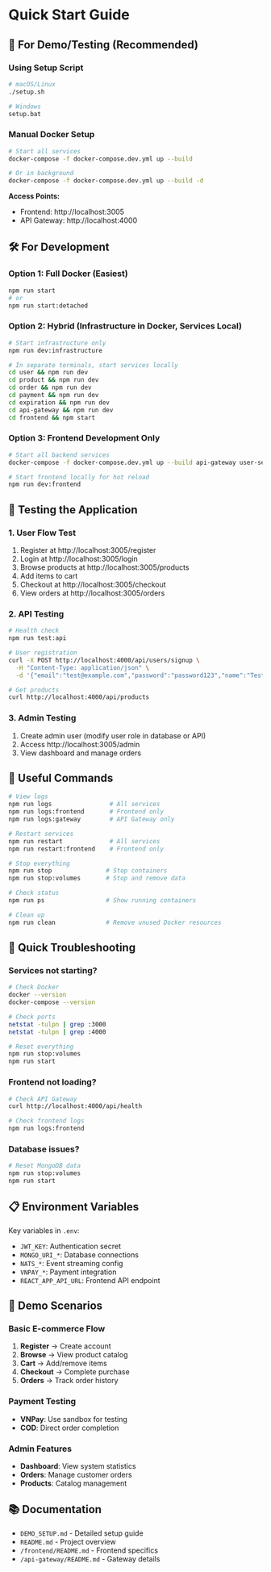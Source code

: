 # Quick Start Guide

## 🚀 For Demo/Testing (Recommended)

### Using Setup Script
```bash
# macOS/Linux
./setup.sh

# Windows
setup.bat
```

### Manual Docker Setup
```bash
# Start all services
docker-compose -f docker-compose.dev.yml up --build

# Or in background
docker-compose -f docker-compose.dev.yml up --build -d
```

**Access Points:**
- Frontend: http://localhost:3005
- API Gateway: http://localhost:4000

## 🛠️ For Development

### Option 1: Full Docker (Easiest)
```bash
npm run start
# or
npm run start:detached
```

### Option 2: Hybrid (Infrastructure in Docker, Services Local)
```bash
# Start infrastructure only
npm run dev:infrastructure

# In separate terminals, start services locally
cd user && npm run dev
cd product && npm run dev
cd order && npm run dev
cd payment && npm run dev
cd expiration && npm run dev
cd api-gateway && npm run dev
cd frontend && npm start
```

### Option 3: Frontend Development Only
```bash
# Start all backend services
docker-compose -f docker-compose.dev.yml up --build api-gateway user-service product-service order-service payment-service expiration-service mongo nats redis

# Start frontend locally for hot reload
npm run dev:frontend
```

## 📱 Testing the Application

### 1. User Flow Test
1. Register at http://localhost:3005/register
2. Login at http://localhost:3005/login
3. Browse products at http://localhost:3005/products
4. Add items to cart
5. Checkout at http://localhost:3005/checkout
6. View orders at http://localhost:3005/orders

### 2. API Testing
```bash
# Health check
npm run test:api

# User registration
curl -X POST http://localhost:4000/api/users/signup \
  -H "Content-Type: application/json" \
  -d '{"email":"test@example.com","password":"password123","name":"Test User"}'

# Get products
curl http://localhost:4000/api/products
```

### 3. Admin Testing
1. Create admin user (modify user role in database or API)
2. Access http://localhost:3005/admin
3. View dashboard and manage orders

## 🔧 Useful Commands

```bash
# View logs
npm run logs                # All services
npm run logs:frontend       # Frontend only
npm run logs:gateway        # API Gateway only

# Restart services
npm run restart             # All services
npm run restart:frontend    # Frontend only

# Stop everything
npm run stop               # Stop containers
npm run stop:volumes       # Stop and remove data

# Check status
npm run ps                 # Show running containers

# Clean up
npm run clean              # Remove unused Docker resources
```

## 🐛 Quick Troubleshooting

### Services not starting?
```bash
# Check Docker
docker --version
docker-compose --version

# Check ports
netstat -tulpn | grep :3000
netstat -tulpn | grep :4000

# Reset everything
npm run stop:volumes
npm run start
```

### Frontend not loading?
```bash
# Check API Gateway
curl http://localhost:4000/api/health

# Check frontend logs
npm run logs:frontend
```

### Database issues?
```bash
# Reset MongoDB data
npm run stop:volumes
npm run start
```

## 📋 Environment Variables

Key variables in `.env`:
- `JWT_KEY`: Authentication secret
- `MONGO_URI_*`: Database connections  
- `NATS_*`: Event streaming config
- `VNPAY_*`: Payment integration
- `REACT_APP_API_URL`: Frontend API endpoint

## 🎯 Demo Scenarios

### Basic E-commerce Flow
1. **Register** → Create account
2. **Browse** → View product catalog  
3. **Cart** → Add/remove items
4. **Checkout** → Complete purchase
5. **Orders** → Track order history

### Payment Testing
- **VNPay**: Use sandbox for testing
- **COD**: Direct order completion

### Admin Features
- **Dashboard**: View system statistics
- **Orders**: Manage customer orders
- **Products**: Catalog management

## 📚 Documentation
- `DEMO_SETUP.md` - Detailed setup guide
- `README.md` - Project overview
- `/frontend/README.md` - Frontend specifics
- `/api-gateway/README.md` - Gateway details
